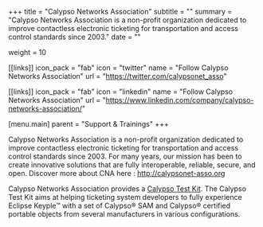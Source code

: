 +++
title = "Calypso Networks Association"
subtitle = ""
summary = "Calypso Networks Association is a non-profit organization dedicated to improve contactless electronic ticketing for transportation and access control standards since 2003."
date = ""

weight = 10

[[links]]
icon_pack = "fab"
icon = "twitter"
name = "Follow Calypso Networks Association"
url = "https://twitter.com/calypsonet_asso"

[[links]]
icon_pack = "fab"
icon = "linkedin"
name = "Follow Calypso Networks Association"
url = "https://www.linkedin.com/company/calypso-networks-association/"

[menu.main]
    parent = "Support & Trainings"
+++

Calypso Networks Association is a non-profit organization dedicated to improve contactless 
electronic ticketing for transportation and access control standards since 2003. 
For many years, our mission has been to create innovative solutions that are fully 
interoperable, reliable, secure, and open. 
Discover more about CNA here : http://calypsonet-asso.org

Calypso Networks Association provides a [Calypso Test Kit](https://www.calypsonet-asso.org/content/calypso-test-kit).
The Calypso Test Kit aims at helping ticketing system developers to fully experience 
Eclipse Keyple™ with a set of Calypso® SAM and Calypso® certified portable objects from 
several manufacturers in various configurations. 
